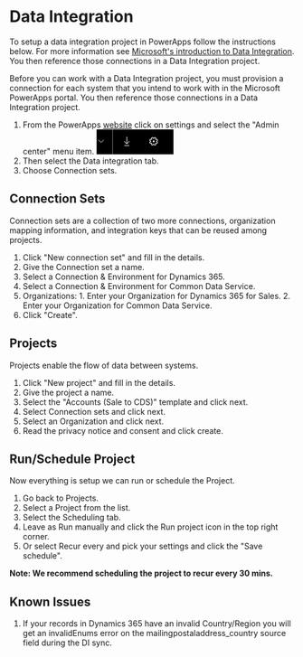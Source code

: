 # Data Integration

To setup a data integration project in PowerApps follow the instructions below.
For more information see [Microsoft's introduction to Data Integration](https://docs.microsoft.com/en-us/dynamics365/unified-operations/dev-itpro/data-entities/data-integration-cds). You then reference those connections in a Data Integration project.

Before you can work with a Data Integration project, you must provision a connection for each system that you intend to work with in the Microsoft PowerApps portal. You then reference those connections in a Data Integration project.

1. From the PowerApps [website](https://web.powerapps.com) click on settings and select the "Admin center" menu item. ![logo](assets/settings_cog.png "Settings")
2. Then select the Data integration tab.
3. Choose Connection sets.

## Connection Sets
Connection sets are a collection of two more connections, organization mapping information, and integration keys that can be reused among projects.

1. Click "New connection set" and fill in the details. 
  1. Give the Connection set a name.
  2. Select a Connection & Environment for Dynamics 365.
  3. Select a Connection & Environment for Common Data Service.
  4. Organizations:
    1. Enter your Organization for Dynamics 365 for Sales.
    2. Enter your Organization for Common Data Service.
2. Click "Create".

## Projects
Projects enable the flow of data between systems.

1. Click "New project" and fill in the details.
2. Give the project a name.
3. Select the "Accounts (Sale to CDS)" template and click next.
4. Select Connection sets and click next.
4. Select an Organization and click next.
5. Read the privacy notice and consent and click create.

## Run/Schedule Project
Now everything is setup we can run or schedule the Project.

1. Go back to Projects.
2. Select a Project from the list.
3. Select the Scheduling tab.
  1. Leave as Run manually and click the Run project icon in the top right corner.
  2. Or select Recur every and pick your settings and click the "Save schedule".
  
<b>Note: We recommend scheduling the project to recur every 30 mins.</b>

## Known Issues
1. If your records in Dynamics 365 have an invalid Country/Region you will get an invalidEnums error on the mailingpostaladdress_country source field during the DI sync.